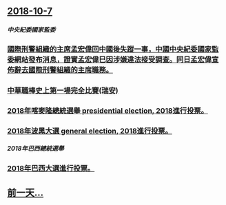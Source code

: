 ## [2018-10-7](/zh/news/2018/10/7/index.md)

##### 中央紀委國家監委
### [國際刑警組織的主席孟宏偉回中國後失蹤一事，中國中央紀委國家監委網站發布消息，證實孟宏偉巳因涉嫌違法接受調查。同日孟宏偉宣佈辭去國際刑警組織的主席職務。](/zh/news/2018/10/7/國際刑警組織的主席孟宏偉回中國後失蹤一事-中國中央紀委國家監委網站發布消息-證實孟宏偉巳因涉嫌違法接受調查-同日孟宏偉宣.md)
##### 
### [中華職棒史上第一場完全比賽(瑞安)](/zh/news/2018/10/7/中華職棒史上第一場完全比賽-瑞安.md)
### [2018年喀麥隆總統選舉 presidential election, 2018進行投票。 ](/zh/news/2018/10/7/2018年喀麥隆總統選舉-presidential-election-2018進行投票.md)
### [2018年波黑大選 general election, 2018進行投票。 ](/zh/news/2018/10/7/2018年波黑大選-general-election-2018進行投票.md)
##### 2018年巴西總統選舉
### [2018年巴西大選進行投票。 ](/zh/news/2018/10/7/2018年巴西大選進行投票.md)
## [前一天...](/zh/news/2018/10/6/index.md)

